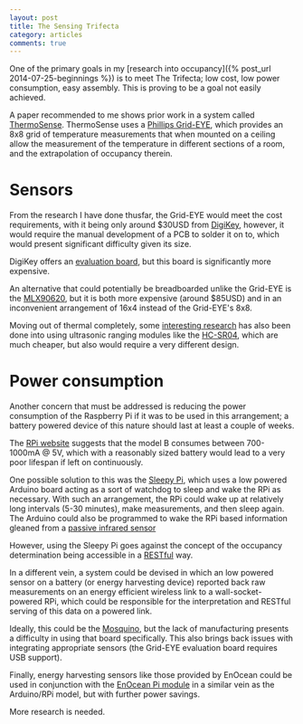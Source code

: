 ```yaml
---
layout: post
title: The Sensing Trifecta
category: articles
comments: true
---
```


One of the primary goals in my [research into occupancy]({% post_url 2014-07-25-beginnings %}) is to meet The Trifecta; low cost, low power consumption, easy assembly. This is proving to be a goal not easily achieved.

A paper recommended to me shows prior work in a system called [ThermoSense](http://dl.acm.org/citation.cfm?id=2528301). ThermoSense uses a [Phillips Grid-EYE](http://pewa.panasonic.com/components/built-in-sensors/infrared-array-sensors/grid-eye/), which provides an 8x8 grid of temperature measurements that when mounted on a ceiling allow the measurement of the temperature in different sections of a room, and the extrapolation of occupancy therein.

# Sensors

From the research I have done thusfar, the Grid-EYE would meet the cost requirements, with it being only around $30USD from [DigiKey](http://www.digikey.com/product-highlights/us/en/panasonic-grid-eye/2108), however, it would require the manual development of a PCB to solder it on to, which would present significant difficulty given its size.

DigiKey offers an [evaluation board](http://www.digikey.com/product-detail/en/DKSB1015A/906-1002-ND/4360804), but this board is significantly more expensive.

An alternative that could potentially be breadboarded unlike the Grid-EYE is the [MLX90620](http://www.melexis.com/Infrared-Thermometer-Sensors/Infrared-Thermometer-Sensors/FIRray16X4-Far-InfraRed-Array-776.aspx), but it is both more expensive (around $85USD) and in an inconvenient arrangement of 16x4 instead of the Grid-EYE's 8x8.

Moving out of thermal completely, some [interesting research](http://dl.acm.org/citation.cfm?id=2426687) has also been done into using ultrasonic ranging modules like the [HC-SR04](http://www.micropik.com/PDF/HCSR04.pdf), which are much cheaper, but also would require a very different design.

# Power consumption

Another concern that must be addressed is reducing the power consumption of the Raspberry Pi if it was to be used in this arrangement; a battery powered device of this nature should last at least a couple of weeks.

The [RPi website](http://www.raspberrypi.org/help/faqs/#powerReqs) suggests that the model B consumes between 700-1000mA @ 5V, which with a reasonably sized battery would lead to a very poor lifespan if left on continuously.

One possible solution to this was the [Sleepy Pi](http://spellfoundry.com/products/sleepy-pi/), which uses a low powered Arduino board acting as a sort of watchdog to sleep and wake the RPi as necessary. With such an arrangement, the RPi could wake up at relatively long intervals (5-30 minutes), make measurements, and then sleep again. The Arduino could also be programmed to wake the RPi based information gleaned from a [passive infrared sensor](http://en.wikipedia.org/wiki/Passive_infrared_sensor)

However, using the Sleepy Pi goes against the concept of the occupancy determination being accessible in a [RESTful](http://en.wikipedia.org/wiki/Representational_state_transfer) way.

In a different vein, a system could be devised in which an low powered sensor on a battery (or energy harvesting device) reported back raw measurements on an energy efficient wireless link to a wall-socket-powered RPi, which could be responsible for the interpretation and RESTful serving of this data on a powered link.

Ideally, this could be the [Mosquino](https://code.google.com/p/mosquino/), but the lack of manufacturing presents a difficulty in using that board specifically. This also brings back issues with integrating appropriate sensors (the Grid-EYE evaluation board requires USB support).

Finally, energy harvesting sensors like those provided by EnOcean could be used in conjunction with the [EnOcean Pi module](http://www.enocean.com/en/enocean-pi/) in a similar vein as the Arduino/RPi model, but with further power savings.

More research is needed.
